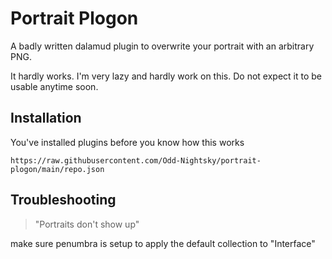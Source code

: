 # Portrait Plogon
A badly written dalamud plugin to overwrite your portrait with an arbitrary PNG.

It hardly works. I'm very lazy and hardly work on this. Do not expect it to be usable anytime soon.
## Installation

You've installed plugins before you know how this works

```
https://raw.githubusercontent.com/Odd-Nightsky/portrait-plogon/main/repo.json
```
    
## Troubleshooting
> "Portraits don't show up"

make sure penumbra is setup to apply the default collection to "Interface"
